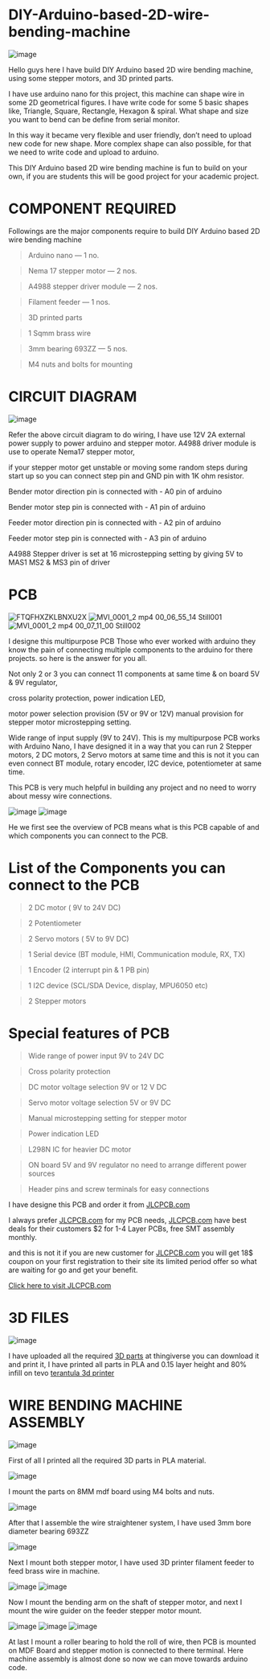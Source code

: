 # DIY-Arduino-based-2D-wire-bending-machine
![image](https://user-images.githubusercontent.com/19898602/123724539-23b47100-d8aa-11eb-927f-07af6ffecc3c.png)


Hello guys here I have build DIY Arduino based 2D wire bending machine, using some stepper motors, 
and 3D printed parts.


I have use arduino nano for this project, this machine can shape wire in some 2D geometrical figures.
I have write code for some 5 basic shapes like, Triangle, Square, Rectangle, Hexagon & spiral.
What shape and size you want to bend can be define from serial monitor.


In this way it became very flexible and user friendly, don’t need to upload new code for new shape.
More complex shape can also possible, for that we need to write code and upload to arduino.


This DIY Arduino based 2D wire bending machine is fun to build on your own, if you are students this will be good project for your academic project.

# COMPONENT REQUIRED

Followings are the major components require to build DIY Arduino based 2D wire bending machine


> Arduino nano — 1 no.

> Nema 17 stepper motor — 2 nos.

> A4988 stepper driver module — 2 nos.

> Filament feeder — 1 nos.

> 3D printed parts

> 1 Sqmm brass wire

> 3mm bearing 693ZZ — 5 nos.

> M4 nuts and bolts for mounting


# CIRCUIT DIAGRAM

![image](https://user-images.githubusercontent.com/19898602/123724744-7f7efa00-d8aa-11eb-91f7-e7e355882e07.png)


Refer the above circuit diagram to do wiring, I have use 12V 2A external power supply to power arduino and stepper motor.
A4988 driver module is use to operate Nema17 stepper motor, 

if your stepper motor get unstable or moving some random steps during start up so you can connect step pin and GND pin with 1K ohm resistor.

Bender motor direction pin is connected with - A0 pin of arduino

Bender motor step pin is connected with - A1 pin of arduino 

Feeder motor direction pin is connected with - A2 pin of arduino 

Feeder motor step pin is connected with - A3 pin of arduino

A4988 Stepper driver is set at 16 microstepping setting by giving 5V to MAS1 MS2 & MS3 pin of driver


# PCB

![FTQFHXZKLBNXU2X](https://user-images.githubusercontent.com/19898602/123725479-bd305280-d8ab-11eb-8709-c680e91e1300.jpg)
![MVI_0001_2 mp4 00_06_55_14 Still001](https://user-images.githubusercontent.com/19898602/123725534-d5a06d00-d8ab-11eb-9645-d2a05880e79a.jpg)
![MVI_0001_2 mp4 00_07_11_00 Still002](https://user-images.githubusercontent.com/19898602/123725542-d933f400-d8ab-11eb-9a7f-d88351d6a952.jpg)

I designe this multipurpose PCB Those who ever worked with arduino they know the pain of connecting multiple components to the arduino for there projects. so here is the answer for you all.

Not only 2 or 3 you can connect 11 components at same time & on board 5V & 9V regulator,

cross polarity protection, power indication LED,

motor power selection provision (5V or 9V or 12V) manual provision for stepper motor microstepping setting.

Wide range of input supply (9V to 24V). This is my multipurpose PCB works with Arduino Nano, I have designed it in a way that you can run 2 Stepper motors, 2 DC motors, 2 Servo motors at same time and this is not it you can even connect BT module, rotary encoder, I2C device, potentiometer at same time.

This PCB is very much helpful in building any project and no need to worry about messy wire connections.

![image](https://user-images.githubusercontent.com/19898602/123725769-50698800-d8ac-11eb-83b0-fbdab6a23ec1.png)
![image](https://user-images.githubusercontent.com/19898602/123725784-5a8b8680-d8ac-11eb-9a51-bb9042d974ec.png)


He we first see the overview of PCB means what is this PCB capable of and which components you can connect to the PCB.

# List of the Components you can connect to the PCB

> 2 DC motor ( 9V to 24V DC)

> 2 Potentiometer

> 2 Servo motors ( 5V to 9V DC)

> 1 Serial device (BT module, HMI, Communication module, RX, TX)

> 1 Encoder (2 interrupt pin & 1 PB pin)

> 1 I2C device (SCL/SDA Device, display, MPU6050 etc)

> 2 Stepper motors


# Special features of PCB

> Wide range of power input 9V to 24V DC

> Cross polarity protection

> DC motor voltage selection 9V or 12 V DC

> Servo motor voltage selection 5V or 9V DC

> Manual microstepping setting for stepper motor

> Power indication LED

> L298N IC for heavier DC motor

> ON board 5V and 9V regulator no need to arrange different power sources

> Header pins and screw terminals for easy connections




I have designe this PCB and order it from [JLCPCB.com](https://jlcpcb.com/IAT)

I always prefer [JLCPCB.com](https://jlcpcb.com/IAT) for my PCB needs, [JLCPCB.com](https://jlcpcb.com/IAT) have best deals for their customers
$2 for 1-4 Layer PCBs, free SMT assembly monthly.


and this is not it if you are new customer for [JLCPCB.com](https://jlcpcb.com/IAT) you will get 18$ coupon on your
first registration to their site its limited period offer so what are waiting for go  and get your benefit. 


[Click here to visit JLCPCB.com](https://jlcpcb.com/IAT)



# 3D FILES

![image](https://user-images.githubusercontent.com/19898602/123726078-f0bfac80-d8ac-11eb-87d5-7dd0cbf31be8.png)


I have uploaded all the required [3D parts](https://www.thingiverse.com/thing:3789571) at thingiverse
you can download it and print it, I have printed all parts in PLA and 0.15 layer height and 80% infill on tevo [terantula 3d printer](https://amzn.to/2KhMkPb)

# WIRE BENDING MACHINE ASSEMBLY

![image](https://user-images.githubusercontent.com/19898602/123726153-177de300-d8ad-11eb-82e6-64e0b92af6e9.png)


First of all I printed all the required 3D parts in PLA material.

![image](https://user-images.githubusercontent.com/19898602/123726171-1fd61e00-d8ad-11eb-8962-965bc0da7665.png)


I mount the parts on 8MM mdf board using M4 bolts and nuts.

![image](https://user-images.githubusercontent.com/19898602/123726192-26fd2c00-d8ad-11eb-93d9-cb7b07a1833f.png)


After that I assemble the wire straightener system, I have used 3mm bore diameter bearing 693ZZ

![image](https://user-images.githubusercontent.com/19898602/123726203-2c5a7680-d8ad-11eb-9464-fd63bda3ef44.png)


Next I mount both stepper motor, I have used 3D printer filament feeder to feed brass wire in machine.

![image](https://user-images.githubusercontent.com/19898602/123726216-34b2b180-d8ad-11eb-8f54-45991ef7c068.png)  ![image](https://user-images.githubusercontent.com/19898602/123726225-3aa89280-d8ad-11eb-9080-175e3e4c391d.png)


Now I mount the bending arm on the shaft of stepper motor, and next I mount the wire guider on the feeder stepper motor mount.

![image](https://user-images.githubusercontent.com/19898602/123726248-45632780-d8ad-11eb-8d59-fe5148b92f71.png)  ![image](https://user-images.githubusercontent.com/19898602/123726256-48f6ae80-d8ad-11eb-90d7-ccef89903c41.png)  ![image](https://user-images.githubusercontent.com/19898602/123726260-4bf19f00-d8ad-11eb-937d-f74c4c2e64d1.png)


At last I mount a roller bearing to hold the roll of wire, then PCB is mounted on MDF Board and stepper motion is connected to there terminal.
Here machine assembly is almost done so now we can move towards arduino code.




 







